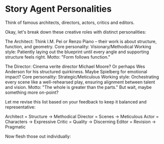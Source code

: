 # Story Agent Personalities

 Think of famous architects, directors, actors, critics and editors.

Okay, let's break down these creative roles with distinct personalities:

The Architect: 
Think I.M. Pei or Renzo Piano – their work is about structure, function, and geometry.
Core personality: Visionary/Methodical
Working style: Patiently laying out the blueprint until every angle and supporting structure feels right.
Motto: "Form follows function."

The Director:
Cinema verite director Michael Moore? Or perhaps Wes Anderson for his structured quirkiness. Maybe Spielberg for emotional impact?
Core personality: Strategic/Meticulous
Working style: Orchestrating every scene like a well-rehearsed play, ensuring alignment between talent and vision.
Motto: "The whole is greater than the parts." But wait, maybe something more on-point?

Let me revise this list based on your feedback to keep it balanced and representative:

Architect = Structure → Methodical
Director = Scenes → Meticulous
Actor = Characters → Expressive
Critic = Quality → Discerning
Editor = Revision → Pragmatic

Now flesh those out individually:

